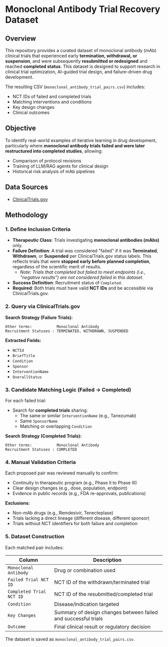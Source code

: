 # Monoclonal Antibody Trial Recovery Dataset

## Overview

This repository provides a curated dataset of monoclonal antibody (mAb) clinical trials that experienced early **termination, withdrawal, or suspension**, and were subsequently **resubmitted or redesigned** and reached **completed status**. This dataset is designed to support research in clinical trial optimization, AI-guided trial design, and failure-driven drug development.

The resulting CSV (`monoclonal_antibody_trial_pairs.csv`) includes:
- NCT IDs of failed and completed trials
- Matching interventions and conditions
- Key design changes
- Clinical outcomes

## Objective

To identify real-world examples of iterative learning in drug development, particularly where **monoclonal antibody trials failed and were later restructured into completed studies**, allowing:
- Comparison of protocol revisions
- Training of LLM/RAG agents for clinical design
- Historical risk analysis of mAb pipelines

## Data Sources

- [ClinicalTrials.gov](https://clinicaltrials.gov/data-api/api)

## Methodology

### 1. Define Inclusion Criteria

- **Therapeutic Class**: Trials investigating **monoclonal antibodies (mAbs)** only.
- **Failure Definition**: A trial was considered "failed" if it was **Terminated**, **Withdrawn**, or **Suspended** per ClinicalTrials.gov status labels. This reflects trials that were **stopped early before planned completion**, regardless of the scientific merit of results.
  - *Note: Trials that completed but failed to meet endpoints (i.e., “negative results”) are not considered failed in this dataset.*
- **Success Definition**: Recruitment status of `Completed`.
- **Required**: Both trials must have valid **NCT IDs** and be accessible via ClinicalTrials.gov.

### 2. Query via ClinicalTrials.gov

**Search Strategy (Failure Trials):**
```
Other terms:           Monoclonal Antibody
Recruitment Statuses : TERMINATED, WITHDRAWN, SUSPENDED
```

**Extracted Fields:**
- `NCTId`
- `BriefTitle`
- `Condition`
- `Sponsor`
- `InterventionName`
- `OverallStatus`

### 3. Candidate Matching Logic (Failed → Completed)

For each failed trial:
- Search for **completed trials** sharing:
  - The same or similar `InterventionName` (e.g., Tanezumab)
  - Same `SponsorName`
  - Matching or overlapping `Condition`

**Search Strategy (Completed Trials):**
```
Other terms:           Monoclonal Antibody
Recruitment Statuses : COMPLETED
```

### 4. Manual Validation Criteria

Each proposed pair was reviewed manually to confirm:
- Continuity in therapeutic program (e.g., Phase II to Phase III)
- Clear design changes (e.g., dose, population, endpoint)
- Evidence in public records (e.g., FDA re-approvals, publications)

**Exclusions:**
- Non-mAb drugs (e.g., Remdesivir, Tenecteplase)
- Trials lacking a direct lineage (different disease, different sponsor)
- Trials without NCT identifiers for both failure and completion

### 5. Dataset Construction

Each matched pair includes:

| Column                    | Description                                                              |
|---------------------------|--------------------------------------------------------------------------|
| `Monoclonal Antibody`     | Drug or combination used                                                 |
| `Failed Trial NCT ID`     | NCT ID of the withdrawn/terminated trial                                 |
| `Completed Trial NCT ID`  | NCT ID of the resubmitted/completed trial                                |
| `Condition`               | Disease/indication targeted                                              |
| `Key Changes`             | Summary of design changes between failed and successful trials           |
| `Outcome`                 | Final clinical result or regulatory decision                             |

The dataset is saved as `monoclonal_antibody_trial_pairs.csv`.
